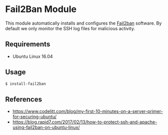 # Fail2Ban Module

This module automatically installs and configures the [Fail2ban](https://www.fail2ban.org)
software. By default we only monitor the SSH log files for malicious activity.

## Requirements

 * Ubuntu Linux 16.04

## Usage

```bash
$ install-fail2ban
```

## References

 * https://www.codelitt.com/blog/my-first-10-minutes-on-a-server-primer-for-securing-ubuntu/
 * https://blog.rapid7.com/2017/02/13/how-to-protect-ssh-and-apache-using-fail2ban-on-ubuntu-linux/
